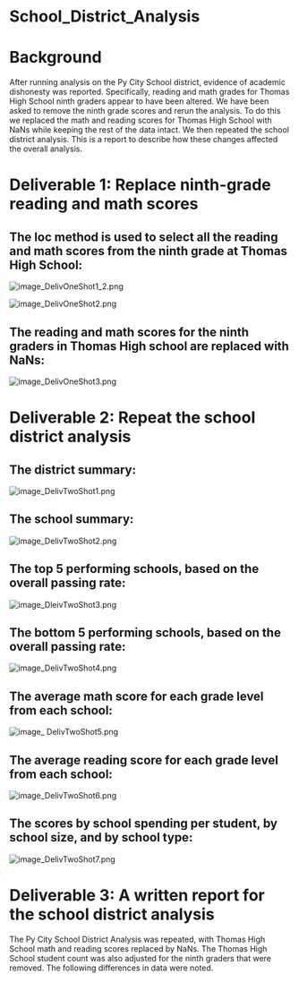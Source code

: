 # School_District_Analysis

# Background

After running analysis on the Py City School district, evidence of academic dishonesty was reported. Specifically, reading and math grades for Thomas High School ninth graders appear to have been altered. We have been asked to remove the ninth grade scores and rerun the 
analysis. To do this we replaced the math and reading scores for Thomas High School with NaNs while keeping the rest of the data intact. We then repeated the school district analysis. This is a report to describe how these changes affected the overall analysis.

# Deliverable 1: Replace ninth-grade reading and math scores

## The loc method is used to select all the reading and math scores from the ninth grade at Thomas High School:

![image_DelivOneShot1_2.png](DelivOneShot1_2.png)

![image_DelivOneShot2.png](DelivOneShot2.png) 

## The reading and math scores for the ninth graders in Thomas High school are replaced with NaNs:

![image_DelivOneShot3.png](DelivOneShot3.png)

# Deliverable 2: Repeat the school district analysis

## The district summary:

![image_DelivTwoShot1.png](DelivTwoShot1.png)

## The school summary:

![image_DelivTwoShot2.png](DelivTwoShot2.png)

## The top 5 performing schools, based on the overall passing rate:

![image_DleivTwoShot3.png](DleivTwoShot3.png)

## The bottom 5 performing schools, based on the overall passing rate:

![image_DelivTwoShot4.png](DelivTwoShot4.png)

## The average math score for each grade level from each school:

![image_ DelivTwoShot5.png]( DelivTwoShot5.png)

## The average reading score for each grade level from each school:

![image_DelivTwoShot6.png](DelivTwoShot6.png)

## The scores by school spending per student, by school size, and by school type:

![image_DelivTwoShot7.png](DelivTwoShot7.png)

# Deliverable 3: A written report for the school district analysis

The Py City School District Analysis was repeated, with Thomas High School math and reading scores replaced by NaNs.  The Thomas High School student count was also adjusted for the ninth graders that were removed.  The following differences in data were noted.


